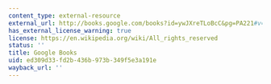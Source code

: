 ```yaml
---
content_type: external-resource
external_url: http://books.google.com/books?id=ywJXreTLoBcC&pg=PA221#v=onepage
has_external_license_warning: true
license: https://en.wikipedia.org/wiki/All_rights_reserved
status: ''
title: Google Books
uid: ed309d33-fd2b-436b-973b-349f5e3a191e
wayback_url: ''
---
```

